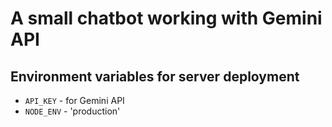# A small chatbot working with Gemini API

## Environment variables for server deployment

* `API_KEY` - for Gemini API
* `NODE_ENV` - 'production'
